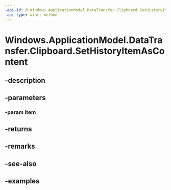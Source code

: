 ```yaml
---
-api-id: M:Windows.ApplicationModel.DataTransfer.Clipboard.SetHistoryItemAsContent(Windows.ApplicationModel.DataTransfer.ClipboardHistoryItem)
-api-type: winrt method
---
```


<!-- Method syntax.
public SetHistoryItemAsContentStatus Clipboard.SetHistoryItemAsContent(ClipboardHistoryItem item)
-->

# Windows.ApplicationModel.DataTransfer.Clipboard.SetHistoryItemAsContent

## -description

## -parameters
### -param item

## -returns

## -remarks

## -see-also

## -examples

